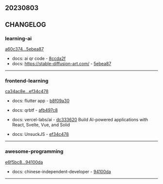 ## 20230803

## CHANGELOG

### learning-ai

[a60c374...5ebea87](https://github.com/zhbhun/learning-ai/compare/a60c374...5ebea87)

* docs: ai qr code - [8ccda2f](https://github.com/zhbhun/learning-ai/commit/8ccda2f626241fcfce3b8e5867bf6b85caf15a82)
* docs: https://stable-diffusion-art.com/ - [5ebea87](https://github.com/zhbhun/learning-ai/commit/5ebea8751ae554be4f5c6fce26b8864a86f80be3)

---

### frontend-learning

[ca34ac8e...ef34c478](https://github.com/zhbhun/frontend-learning/compare/ca34ac8e...ef34c478)

* docs: flutter app - [b8f09a30](https://github.com/zhbhun/frontend-learning/commit/b8f09a30682cf556ab392056752dc99ab87d3cab)
* docs: qrbtf - [afb497c8](https://github.com/zhbhun/frontend-learning/commit/afb497c8de4b891ce12420fc77386a6422ec9e9f)
* docs: vercel-labs/ai - [dc333620](https://github.com/zhbhun/frontend-learning/commit/dc3336205d0c2f7ebfed3f4ec4bafe63d6fb3a9f)
    Build AI-powered applications with React, Svelte, Vue, and Solid
    

* docs: UnsuckJS - [ef34c478](https://github.com/zhbhun/frontend-learning/commit/ef34c478b4f1de70eca75e0813760be5502b953f)

---

### awesome-programming

[e6f5bc8...94100da](https://github.com/zhbhun/awesome-programming/compare/e6f5bc8...94100da)

* docs: chinese-independent-developer - [94100da](https://github.com/zhbhun/awesome-programming/commit/94100da58e0dfafc51c70a6178fa59dd93fe7831)

---

